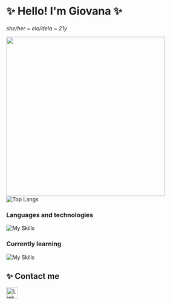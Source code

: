 # ✨  Hello! I'm Giovana  ✨
*she/her ~ ela/dela ~ 21y*

<img src="https://github-readme-stats.vercel.app/api?username=giovana-ds&show_icons=true&theme=tokyonight" width="420"/> ![Top Langs](https://github-readme-stats.vercel.app/api/top-langs/?username=giovana-ds&layout=compact&theme=tokyonight)

### Languages and technologies
![My Skills](https://skills.thijs.gg/icons?i=java,html,css,git,mysql&theme=dark)

### Currently learning
![My Skills](https://skills.thijs.gg/icons?i=py,js&theme=dark)      

## ✨ Contact me
[<img src='https://img.shields.io/badge/LinkedIn-0077B5?style=for-the-badge&logo=linkedin&logoColor=white' alt= 'Linkedin' height='30'>](https://linkedin.com/in/giovana-da-silveira-s-i)
